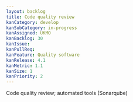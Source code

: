 ```yaml
---
layout: backlog
title: Code quality review
kanCategory: develop
kanSubCategory: in-progress
kanAssigned: UKMO
kanBacklog: 30
kanIssue:
kanPullReq:
kanFeature: Quality software
kanRelease: 4.1
kanMetric: 1.1
kanSize: 1
kanPriority: 2
---
```

Code quality review; automated tools (Sonarqube)
